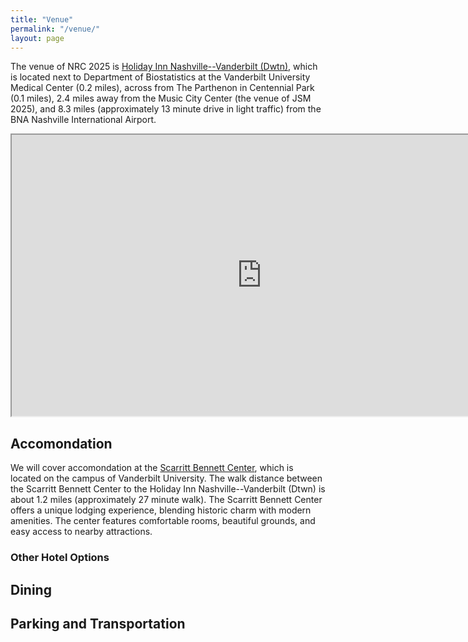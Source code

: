 ```yaml
---
title: "Venue"
permalink: "/venue/"
layout: page
---
```


The venue of NRC 2025 is [Holiday Inn Nashville--Vanderbilt (Dwtn)](https://www.ihg.com/holidayinn/hotels/us/en/nashville/bnavb/hoteldetail?cm_mmc=GoogleMaps-_-HI-_-US-_-BNAVB), which is located next to Department of Biostatistics at the Vanderbilt University Medical Center (0.2 miles), across from The Parthenon in Centennial Park (0.1 miles), 2.4 miles away from the Music City Center (the venue of JSM 2025), and 8.3 miles (approximately 13 minute drive in light traffic) from the BNA Nashville International Airport.

<iframe src="https://nrc2025.github.io/vuleafmap.html" width="800" height="450"></iframe>

## Accomondation

We will cover accomondation at the [Scarritt Bennett Center](https://scarrittbennett.org/), which is located on the campus of Vanderbilt University. The walk distance between the Scarritt Bennett Center to the Holiday Inn Nashville--Vanderbilt (Dtwn) is about 1.2 miles (approximately 27 minute walk). The Scarritt Bennett Center offers a unique lodging experience, blending historic charm with modern amenities. The center features comfortable rooms, beautiful grounds, and easy access to nearby attractions.

### Other Hotel Options

## Dining

## Parking and Transportation

